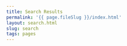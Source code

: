 ```yaml
---
title: Search Results
permalink: '{{ page.fileSlug }}/index.html'
layout: search.html
slug: search
tags: pages
---
```



